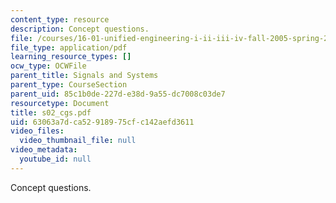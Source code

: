 ```yaml
---
content_type: resource
description: Concept questions.
file: /courses/16-01-unified-engineering-i-ii-iii-iv-fall-2005-spring-2006/63063a7dca52918975cfc142aefd3611_s02_cgs.pdf
file_type: application/pdf
learning_resource_types: []
ocw_type: OCWFile
parent_title: Signals and Systems
parent_type: CourseSection
parent_uid: 85c1b0de-227d-e38d-9a55-dc7008c03de7
resourcetype: Document
title: s02_cgs.pdf
uid: 63063a7d-ca52-9189-75cf-c142aefd3611
video_files:
  video_thumbnail_file: null
video_metadata:
  youtube_id: null
---
```

Concept questions.

